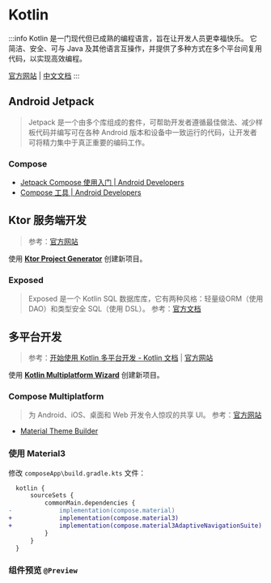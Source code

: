 # Kotlin

:::info
Kotlin 是一门现代但已成熟的编程语言，旨在让开发人员更幸福快乐。
它简洁、安全、可与 Java 及其他语言互操作，并提供了多种方式在多个平台间复用代码，以实现高效编程。

[官方网站](https://kotlinlang.org/docs/getting-started.html)
| [中文文档](https://book.kotlincn.net/text/getting-started.html)
:::

## Android Jetpack

> Jetpack 是一个由多个库组成的套件，可帮助开发者遵循最佳做法、减少样板代码并编写可在各种 Android 版本和设备中一致运行的代码，让开发者可将精力集中于真正重要的编码工作。

### Compose

- [Jetpack Compose 使用入门  |  Android Developers](https://developer.android.google.cn/develop/ui/compose/documentation?hl=zh-cn)
- [Compose 工具  |  Android Developers](https://developer.android.google.cn/develop/ui/compose/tooling?hl=zh-cn)

## Ktor 服务端开发

> 参考：[官方网站](https://ktor.io/)

使用 **[Ktor Project Generator](https://start.ktor.io/)** 创建新项目。

### Exposed

> Exposed 是一个 Kotlin SQL 数据库库，它有两种风格：轻量级ORM（使用 DAO）和类型安全 SQL（使用 DSL）。
> 参考：[官方文档](https://jetbrains.github.io/Exposed/home.html)

## 多平台开发

> 参考：[开始使用 Kotlin 多平台开发 - Kotlin 文档](https://kotlinlang.org/docs/multiplatform-get-started.html)
> | [官方网站](https://www.jetbrains.com/zh-cn/kotlin-multiplatform/)

使用 **[Kotlin Multiplatform Wizard](https://kmp.jetbrains.com/)** 创建新项目。

### Compose Multiplatform

> 为 Android、iOS、桌面和 Web 开发令人惊叹的共享 UI。
> 参考：[官方网站](https://www.jetbrains.com/zh-cn/lp/compose-multiplatform/)

- [Material Theme Builder](https://material-foundation.github.io/material-theme-builder/)

### 使用 Material3

修改 `composeApp\build.gradle.kts` 文件：

```diff
  kotlin {
      sourceSets {
          commonMain.dependencies {
-             implementation(compose.material)
+             implementation(compose.material3)
+             implementation(compose.material3AdaptiveNavigationSuite)
          }
      }
  }
```

### 组件预览 `@Preview`
